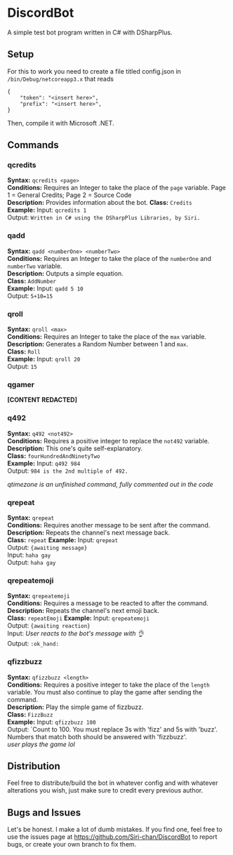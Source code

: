 # DiscordBot  
A simple test bot program written in C# with DSharpPlus. 
## Setup
For this to work you need to create a file titled config.json in `/bin/Debug/netcoreapp3.x` that reads 
```
{
	"token": "<insert here>",
	"prefix": "<insert here>",
}
```
Then, compile it with Microsoft .NET.  
## Commands
### qcredits
**Syntax:** `qcredits <page>`  
**Conditions:** Requires an Integer to take the place of the `page` variable. Page 1 = General Credits; Page 2 = Source Code  
**Description:** Provides information about the bot. 
**Class:** `Credits`  
**Example:** Input: `qcredits 1`  
			Output: `Written in C# using the DSharpPlus Libraries, by Siri.`
### qadd
**Syntax:** `qadd <numberOne> <numberTwo>`  
**Conditions:** Requires an Integer to take the place of the `numberOne` and `numberTwo` variable.   
**Description:** Outputs a simple equation.  
**Class:** `AddNumber`  
**Example:** Input: `qadd 5 10`  
			Output: `5+10=15`   
		  
### qroll
**Syntax:** `qroll <max>`  
**Conditions:** Requires an Integer to take the place of the `max` variable.   
**Description:** Generates a Random Number between 1 and `max`.    
**Class:** `Roll`  
**Example:** Input: `qroll 20`  
			Output: `15`   
		
### qgamer  
**[CONTENT REDACTED]**

### q492  
**Syntax:** `q492 <not492>`  
**Conditions:** Requires a positive integer to replace the `not492` variable.  
**Description:** This one's quite self-explanatory.  
**Class:** `fourHundredAndNinetyTwo`  
**Example:** Input: `q492 984`  
			Output: `984 is the 2nd multiple of 492.`  

_qtimezone is an unfinished command, fully commented out in the code_

### qrepeat
**Syntax:** `qrepeat`  
**Conditions:** Requires another message to be sent after the command.  
**Description:** Repeats the channel's next message back.  
**Class:** `repeat`
**Example:** Input: `qrepeat`  
			Output: `{awaiting message}`  
			Input: `haha gay`  
			Output: `haha gay`  

###  qrepeatemoji
**Syntax:** `qrepeatemoji`  
**Conditions:** Requires a message to be reacted to after the command.  
**Description:** Repeats the channel's next emoji back.  
**Class:** `repeatEmoji`
**Example:** Input: `qrepeatemoji`  
			Output: `{awaiting reaction}`  
			Input: *User reacts to the bot's message with :ok_hand:*  
			Output: `:ok_hand:`  

### qfizzbuzz  
**Syntax:** `qfizzbuzz <length>`  
**Conditions:** Requires a positive integer to take the place of the `length` variable. You must also continue to play the game after sending the command.  
**Description:** Play the simple game of fizzbuzz.  
**Class:** `FizzBuzz`  
**Example:** Input: `qfizzbuzz 100`  
			Output: `Count to 100. You must replace 3s with 'fizz' and 5s with 'buzz'. Numbers that match both should be answered with 'fizzbuzz'.  
			_user plays the game lol_  



## Distribution
Feel free to distribute/build the bot in whatever config and with whatever alterations you wish, just make sure to credit every previous author.

## Bugs and Issues
Let's be honest. I make a lot of dumb mistakes. If you find one, feel free to use the issues page at https://github.com/Siri-chan/DiscordBot to report bugs, or create your own branch to fix them.

